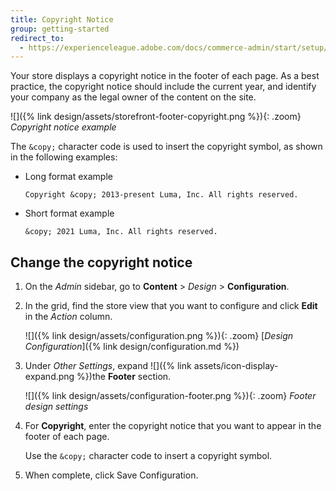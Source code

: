```yaml
---
title: Copyright Notice
group: getting-started
redirect_to:
  - https://experienceleague.adobe.com/docs/commerce-admin/start/setup/storefront-branding.html#change-the-copyright-notice
---
```


Your store displays a copyright notice in the footer of each page. As a best practice, the copyright notice should include the current year, and identify your company as the legal owner of the content on the site.

![]({% link design/assets/storefront-footer-copyright.png %}){: .zoom}
_Copyright notice example_

The `&copy;` character code is used to insert the copyright symbol, as shown in the following examples:

- Long format example

   `Copyright &copy; 2013-present Luma, Inc. All rights reserved.`

- Short format example

   `&copy; 2021 Luma, Inc. All rights reserved.`

## Change the copyright notice

1. On the _Admin_ sidebar, go to **Content** > _Design_ > **Configuration**.

1. In the grid, find the store view that you want to configure and click **Edit** in the _Action_ column.

   ![]({% link design/assets/configuration.png %}){: .zoom}
   [_Design Configuration_]({% link design/configuration.md %})

1. Under _Other Settings_, expand ![]({% link assets/icon-display-expand.png %})the **Footer** section.

      ![]({% link design/assets/configuration-footer.png %}){: .zoom}
      _Footer design settings_

1. For **Copyright**, enter the copyright notice that you want to appear in the footer of each page.

   Use the `&copy;` character code to insert a copyright symbol.

1. When complete, click <span class="btn">Save Configuration</span>.
